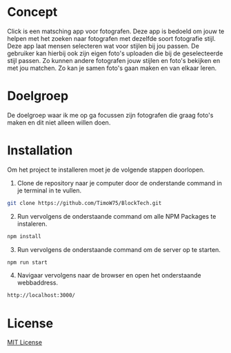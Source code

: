 # Concept

Click is een matsching app voor fotografen. Deze app is bedoeld om jouw te helpen met het zoeken naar fotografen met dezelfde
soort fotografie stijl. Deze app laat mensen selecteren wat voor stijlen bij jou passen. De gebruiker kan hierbij ook zijn
eigen foto's uploaden die bij de geselecteerde stijl passen. Zo kunnen andere fotografen jouw stijlen en foto's bekijken
en met jou matchen. Zo kan je samen foto's gaan maken en van elkaar leren.

# Doelgroep

De doelgroep waar ik me op ga focussen zijn fotografen die graag foto's maken en dit niet alleen willen doen. 


# Installation

Om het project te installeren moet je de volgende stappen doorlopen. 

1. Clone de repository naar je computer door de onderstande command in je terminal in te vullen. 
```bash
git clone https://github.com/TimoW75/BlockTech.git
```
2. Run vervolgens de onderstaande command om alle NPM Packages te instaleren. 
```bash
npm install
```
3. Run vervolgens de onderstaande command om de server op te starten. 
```bash
npm run start
```
4. Navigaar vervolgens naar de browser en open het onderstaande webbaddress.
```bash
http://localhost:3000/
```



# License
[MIT License](https://github.com/TimoW75/BlockTech/blob/main/LICENSE.md)